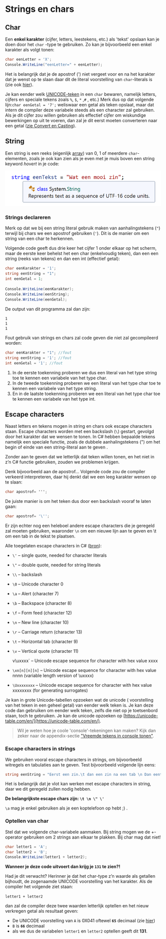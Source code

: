 # Strings en chars

## Char

Een **enkel karakter** \(cijfer, letters, leestekens, etc.\) als 'tekst' opslaan kan je doen door het `char` -type te gebruiken. Zo kan je bijvoorbeeld een enkel karakter als volgt tonen:

```csharp
char eenLetter = 'X';
Console.WriteLine("eenLetter=" + eenLetter);
```

Het is belangrijk dat je de apostrof \('\) niet vergeet voor en na het karakter dat je wenst op te slaan daar dit de literal voorstelling van `char`-literals is \(zie ook [hier](../h1-variabelen-en-datatypes/1_datatypes.md)\).

Je kan eender welk [UNICODE-teken](https://en.wikipedia.org/wiki/Unicode) in een `char` bewaren, namelijk letters, cijfers en speciale tekens zoals `%`, `$`, `*` ,`#` , etc.\) Merk dus op dat volgende lijn:`char eenGetal = '7';` weliswaar een getal als teken opslaat, maar dat intern de compiler deze variabele steeds als een character zal gebruiken. Als je dit cijfer zou willen gebruiken als effectief cijfer om wiskundige bewerkingen op uit te voeren, dan zal je dit eerst moeten converteren naar een getal \([zie Convert en Casting](../h3-werken-met-data/4_converteren_casting.md)\).

## String

Een string is een reeks \(eigenlijk [array](../h7-arrays/1_arraysbasics.md)\) van 0, 1 of meerdere `char`-elementen, zoals je ook kan zien als je even met je muis boven een string keyword _hovert_ in je code:

![](../../.gitbook/assets/stringenchars.png)

### Strings declareren

Merk op dat we bij een string literal gebruik maken van aanhalingstekens \(`"`\) terwijl bij chars we een apostrof gebruiken \(`'`\). Dit is de manier om een string van een char te herkennen.

Volgende code geeft dus drie keer het cijfer 1 onder elkaar op het scherm, maar de eerste keer behelst het een char \(enkelvoudig teken\), dan een een string \(reeks van tekens\) en dan een int \(effectief getal\):

```csharp
char eenKarakter = '1'; 
string eenString = "1"; 
int eenGetal = 1;

Console.WriteLine(eenKarakter);
Console.WriteLine(eenString);
Console.WriteLine(eenGetal);
```

De output van dit programma zal dan zijn:

```text
1
1
1
```

Fout gebruik van strings en chars zal code geven die niet zal gecompileerd worden:

```csharp
char eenKarakter = "1"; //fout
string eenString = '1'; //fout
int eenGetal = '1'; //fout
```

1. In de eerste toekenning proberen we dus een literal van het type string toe te kennen een variabele van het type char.
2. In de tweede toekenning proberen we een literal van het type char toe te kennen een variabele van het type string.
3. En in de laatste toekenning proberen we een literal van het type char toe te kennen een variabele van het type int.

## Escape characters

Naast letters en tekens mogen in string en chars ook escape characters staan. Escape characters worden met een backslash \(`\`\) gestart, gevolgd door het karakter dat we wensen te tonen. In C\# hebben bepaalde tekens namelijk een speciale functie, zoals de dubbele aanhalingstekens \("\) om het begin of einde van een string-literal aan te geven .

Zonder aan te geven dat we letterlijk dat teken willen tonen, en het niet in z’n C\# functie gebruiken, zouden we problemen krijgen.

Denk bijvoorbeeld aan de apostrof… Volgende code zou de compiler verkeerd interpreteren, daar hij denkt dat we een leeg karakter wensen op te slaan:

```csharp
char apostrof= ''';
```

De juiste manier is om het teken dus door een backslash vooraf te laten gaan:

```csharp
char apostrof= '\'';
```

Er zijn echter nog een heleboel andere escape characters die je geregeld zal moeten gebruiken, waaronder `\n` om een nieuwe lijn aan te geven en \t om een tab in de tekst te plaatsen.

Alle toegelaten escape characters in C\# \([bron](https://blogs.msdn.microsoft.com/csharpfaq/2004/03/12/what-character-escape-sequences-are-available/)\):

* `\'` – single quote, needed for character literals
* `\"` – double quote, needed for string literals
* `\\` – backslash
* `\0` – Unicode character 0
* `\a` – Alert \(character 7\)
* `\b` – Backspace \(character 8\)
* `\f` – Form feed \(character 12\)
* `\n` – New line \(character 10\)
* `\r` – Carriage return \(character 13\)
* `\t` – Horizontal tab \(character 9\)
* `\v` – Vertical quote \(character 11\)

  v\uxxxx\` – Unicode escape sequence for character with hex value xxxx

* `\xn[n][n][n]` – Unicode escape sequence for character with hex value nnnn \(variable length version of \uxxxx\)
* `\Uxxxxxxxx` – Unicode escape sequence for character with hex value xxxxxxxx \(for generating surrogates\)

Je kan in grote Unicode-tabellen opzoeken wat de unicode \( voorstelling van het teken in een geheel getal\) van eender welk teken is. Je kan deze code dan gebruiken om eender welk teken, zelfs die niet op je toetsenbord staan, toch te gebruiken. Je kan de unicode opzoeken op [https://unicode-table.com/en/](https://unicode-table.com/en/).

> Wil je weten hoe je coole 'console'-tekeningen kan maken? Kijk dan zeker naar de appendix-sectie ["Vreemde tekens in console tonen"](../../semester-1-appendix/prostuff/).

### Escape characters in strings

We gebruiken vooral escape characters in strings, om bijvoorbeeld witregels en tabulaties aan te geven. Test bijvoorbeeld volgende lijn eens:

```csharp
string eenString = "Eerst een zin.\t dan een zin na een tab \n Dan eentje op een nieuwe regel";
```

Het is belangrijk dat je vlot kan werken met escape characters in string, daar we dit geregeld zullen nodig hebben.

**De belangrijkste escape chars zijn: `\t \n \" \'`**

`\a` mag je enkel gebruiken als je een koptelefoon op hebt ;\) .

### Optellen van char

Stel dat we volgende char-variabele aanmaken. Bij string mogen we de +-operator gebruiken om 2 strings aan elkaar te plakken. Bij char mag dat niet!

```csharp
char letter1 = 'A';
char letter2 = 'B';
Console.WriteLine(letter1 + letter2);
```

**Wanneer je deze code uitvoert dan krijg je `131` te zien?!**

Had je dit verwacht? Herinner je dat het char-type z’n waarde als getallen bijhoudt, de zogenaamde UNICODE voorstelling van het karakter. Als de compiler het volgende ziet staan:

`letter1 + letter2`

dan zal de compiler deze twee waarden letterlijk optellen en het nieuw verkregen getal als resultaat geven:

* De UNICODE voorstelling van `A` is 0X041 oftewel **`65`** decimaal \(zie [hier](https://unicode-table.com/en/#0041)\)
* `B` is **`66`** decimaal
* als we dus de variabelen `letter1` en `letter2` optellen geeft dit **131**.

